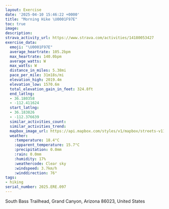 ```yaml
---
layout: Exercise
date: '2025-04-10 15:46:22 +0000'
title: "Morning Hike \U0001F97E"
toc: true
image:
description:
strava_activity_url: https://www.strava.com/activities/14180053427
exercise_data:
  emoji: "\U0001F97E"
  average_heartrate: 105.2bpm
  max_heartrate: 140.0bpm
  average_watts: W
  max_watts: W
  distance_in_miles: 5.38mi
  pace_per_mile: 31m18s/mi
  elevation_high: 2019.4m
  elevation_low: 1570.6m
  total_elevation_gain_in_feet: 324.8ft
  end_latlng:
  - 36.180358
  - -112.411624
  start_latlng:
  - 36.183826
  - -112.376639
  similar_activities_count:
  similar_activities_trend:
  mapbox_image_url: https://api.mapbox.com/styles/v1/mapbox/streets-v11/static/path-5+787af2-1.0(kbz%7BExc%7BlTE%5BRsA%3F%5DU%7B%40Os%40H%5Bb%40g%40XmBh%40i%40CuB%3FQDOAWYaBDYMDF_%40AQKIK%3FCGGE%3FLMAWSIDRXCJQFSl%40QRYLKQMAm%40Rm%40Hg%40%5Ca%40NU%3FS_%40g%40%5DISCQOG%5DF%5Bd%40GA%3FEG%40MQk%40IOF%40DT%40DF%5BX%3FPb%40%3FXHMBJNd%40PBHTNHBO%3FCHMCKFPZ%5ERHNJ%3FWDMLWEOLQp%40MSIGa%40FILKBg%40BYNOCo%40JS%40OMMDk%40K_%40%3FSHCHe%40RDJEHYLWTIAQo%40GCm%40f%40_%40f%40q%40JOEMLg%40Hc%40MaAZc%40EKD%7B%40DKIe%40L%5B%3FkB%60%40sAdACPWFs%40Ja%40Kq%40GEB%3FHUBGJCLDj%40Xb%40L%60%40Xf%40NNBVv%40tAFb%40%40TKR%3FZDNCDD%5C%5C%5CJXBp%40Jp%40J%40%40TVBRd%40Cr%40KnAEP%3FZEXDFDf%40j%40zAFXITFJBb%40c%40nCDNPLZf%40t%40n%40L%60%40%3FLFFl%40JzA%60%40DBE%5CFQFCX%60%40BR%5CTn%40r%40f%40Xv%40bAIJ%40DWDg%40j%40Kl%40DbAIZGB%5BM_%40LMZ%5DJ%7BARqAHWLq%40t%40MZ%3FjBKh%40A%60%40g%40lAQz%40OxAEFQAPDAxABXQTBBDb%40D%40%40n%40Uz%40EhAJz%40FLNl%40Fn%40Pj%40GlADv%40Mv%40AZCDQfAPhBDNSpADp%40KdA%3Fb%40Tp%40ENFNCh%40%40Jf%40~%40AVF%60%40%40bAAZG%5CJv%40IP%40X%5Dv%40E%60%40CCGDWd%40_%40b%40UnAGJCVBZPl%40EJc%40Js%40p%40OTc%40TY%7CATdA%5Ct%40Z%60An%40VZ%40PJVB%5ERb%40%5CJ%60%40n%40%60A%5EV%60BVr%40h%40tAn%40v%40%3FBFjAx%40NBz%40Gt%40VVVZEfAo%40PDHHX%40%5Et%40%40l%40j%40b%40xAf%40d%40HZXXFd%40%3F%5EONFJZ%5Ed%40CTPd%40BXVNRBj%40%5D%5CEJQJBNd%40%5E%40R%5CLCz%40V%5E_%40P%5DL%3FFLKPAXJGZD%60%40ENSDFLBFXL%40BXRRNb%40ADXJ%3FFZAVMHMZBNIn%40g%40DUX%40f%40i%40XGJT%5EA%3Fl%40ODSTIL%40Dc%40h%40Kf%40BZ%40CGCp%40aBAH_%40ROTFz%40CVYTGRGb%40%3FRFPADHTKFw%40%5BQDw%40h%40e%40d%40GTE%5E%3Fx%40G%5C%5BD_%40Zk%40TKLSD%5BTU%5C%40BDEe%40d%40Q%5EOFKXJFBVD%3FI%60%40BPIt%40Jv%40IDG~AMXL%60%40F%60%40M%5EBt%40O%60%40F~%40DJQdAFNAr%40LXIL%3Fv%40EPF%60%40NVh%40H%5EG%5EYP%40%5EIHR%5CPb%40UV%5B),pin-s-s+e5b22e(-112.37453,36.18358),pin-s-f+89ae00(-112.41131000000004,36.183109999999985)/auto/800x800?access_token=pk.eyJ1Ijoiam9zaGJlY2ttYW4iLCJhIjoiY205eWR2aDd1MWZ6djJrbXc4a3M0bWZleiJ9.XiG9OWkNcZk2QzjJbxLB4A
  weather:
    :temperature: 18.4°C
    :apparent_temperature: 15.7°C
    :precipitation: 0.0mm
    :rain: 0.0mm
    :humidity: 17%
    :weathercode: Clear sky
    :windspeed: 3.7km/h
    :winddirection: 76°
tags:
- hiking
serial_number: 2025.ERE.097
---
```

South Bass Trailhead, Grand Canyon, Arizona 86023, United States
